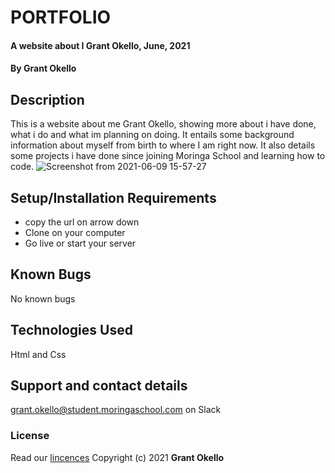 # PORTFOLIO
#### A website about I Grant Okello, June, 2021
#### By **Grant Okello**
## Description
This is a website about me Grant Okello, showing more about i have done, what i do and what im planning on doing. It entails some background information about myself from birth to where I am right now. It also details some projects i have done since joining Moringa School and learning how to code.
![Screenshot from 2021-06-09 15-57-27](https://user-images.githubusercontent.com/85164123/121359082-cf1d7600-c93b-11eb-94a2-44d9fc0caec9.png)
## Setup/Installation Requirements
- copy the url on arrow down
- Clone on your computer
- Go live or start your server
## Known Bugs
No known bugs
## Technologies Used
Html and Css
## Support and contact details
grant.okello@student.moringaschool.com on Slack 
### License
Read our [lincences](./Lincense)
Copyright (c) 2021 **Grant Okello**
